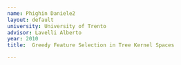 ```yaml
---
name: Phighin Daniele2
layout: default
university: University of Trento
advisor: Lavelli Alberto
year: 2010
title:  Greedy Feature Selection in Tree Kernel Spaces

---
```

